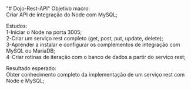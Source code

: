 "# Dojo-Rest-API" 
Objetivo macro:</br>
	Criar API de integração do Node com MySQL;</br>

Estudos:</br>
	1-Iniciar o Node na porta 3005;</br>
	2-Criar um serviço rest completo (get, post, put, update, delete);</br>
	3-Aprender a instalar e configurar os complementos de integração com MySQL ou MariaDB;</br>
	4-Criar rotinas de iteração com o banco de dados a partir do serviço rest;</br>

Resultado esperado:</br>
	Obter conhecimento completo da implementação de um serviço rest com Node e MySQL;
